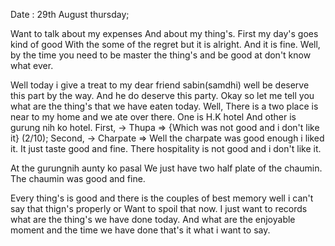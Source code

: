 Date : 29th August thursday;

Want to talk about my expenses And about my thing's.
First my day's goes kind of good With the some of the regret but it is alright. And it is fine.
Well, by the time you need to be master the thing's and be good at don't know what ever.

Well today i give a treat to my dear friend sabin(samdhi) well be deserve this part by the way. And he do deserve
this party.
Okay so let me tell you what are the thing's that we have eaten today.
Well, There is a two place is near to my home and we ate over there. One is H.K hotel And other is gurung nih ko hotel.
First, -> Thupa => {Which was not good and i don't like it} (2/10);
Second, -> Charpate => Well the charpate was good enough i liked it. It just taste good and fine.
There hospitality is not good and i don't like it.

At the gurungnih aunty ko pasal We just have two half plate of the chaumin.
The chaumin was good and fine.

Every thing's is good and there is the couples of best memory well i can't say that thign's properly or
Want to spoil that now. I just want to records what are the thing's we have done today. And what are the enjoyable
moment and the time we have done that's it what i want to say.
